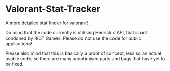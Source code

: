# Valorant-Stat-Tracker
A more detailed stat finder for valorant!

Do mind that the code currently is utilising Henrick's API, that is not condoned by RIOT Games.
Please do not use the code for public applications!

Please also mind that this is basically a proof of concept, less so an actual usable code, so there are many unoptimised
parts and bugs that have yet to be fixed.
